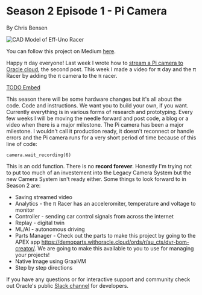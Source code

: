 # Season 2 Episode 1 - Pi Camera

By Chris Bensen

![CAD Model of Eff-Uno Racer](carfront.png)

You can follow this project on Medium [here](TODO).

Happy π day everyone! Last week I wrote how to [stream a Pi camera to Oracle cloud](https://chrisbensen.medium.com/stream-a-pi-camera-to-oracle-cloud-part-ii-7ded4258b117), the second post. This week I made a video for π day and the π Racer by adding the π camera to the π racer.

[TODO Embed](https://youtu.be/7-pzfxkDghY)

This season there will be some hardware changes but it's all about the code. Code and instructions. We want you to build your own, if you want. Currently everything is in various forms of research and prototyping. Every few weeks I will be moving the needle forward and post code, a blog or a video when there is a major milestone. The Pi camera has been a major milestone. I wouldn't call it production ready, it doesn't reconnect or handle errors and the Pi camera runs for a very short period of time because of this line of code:

  ```
  camera.wait_recording(6)
  ```

This is an odd function. There is no **record forever**. Honestly I'm trying not to put too much of an investement into the Legacy Camera System but the new Camera System isn't ready either. Some things to look forward to in Season 2 are:

* Saving streamed video
* Analytics - the π Racer has an acceleromiter, temperature and voltage to monitor
* Controller - sending car control signals from across the internet
* Replay - digital twin
* ML/AI - autonomous driving
* Parts Manager - Check out the parts to make this project by going to the APEX app https://demoparts.withoracle.cloud/ords/r/au_cts/dvr-bom-creator/. We are going to make this available to you to use for managing your projects!
* Native Image using GraalVM
* Step by step directions


If you have any questions or for interactive support and community check out Oracle's public [Slack channel](https://oracledevrel.slack.com/join/shared_invite/zt-uffjmwh3-ksmv2ii9YxSkc6IpbokL1g#/shared-invite/email) for developers.
